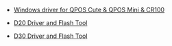 - [Windows driver for QPOS Cute & QPOS Mini & CR100](https://drive.google.com/file/d/1xNbvd55bUugjuLYi8g9s8y8gllaaNgqP/view?usp=sharing)

- [D20 Driver and Flash Tool](https://drive.google.com/file/d/1X4W19af3CEh4WROZBBmvAdsbzth6Rd8S/view?usp=sharing)

- [D30 Driver and Flash Tool](https://drive.google.com/file/d/1IrW9qq8Yu5cGfhV29DmaYKZ4HZw7b7Sb/view?usp=sharing)